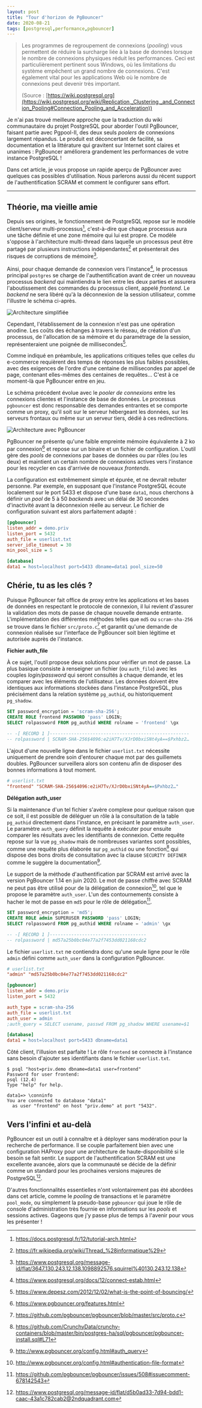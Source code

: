 ```yaml
---
layout: post
title: "Tour d'horizon de PgBouncer"
date: 2020-08-21
tags: [postgresql,performance,pgbouncer]
---
```


> Les programmes de regroupement de connexions (_pooling_) vous permettent de réduire la surcharge liée à la base de données lorsque le nombre de connexions physiques réduit les performances. Ceci est particulièrement pertinent sous Windows, où les limitations du système empêchent un grand nombre de connexions. C'est également vital pour les applications Web où le nombre de connexions peut devenir très important.
> 
> (Source : [https://wiki.postgresql.org](https://wiki.postgresql.org/wiki/Replication,_Clustering,_and_Connection_Pooling#Connection_Pooling_and_Acceleration))

Je n'ai pas trouvé meilleure approche que la traduction du wiki communautaire du projet PostgreSQL pour aborder l'outil PgBouncer, faisant partie avec Pgpool-II, des deux seuls _poolers_ de connexions largement répandus. Le produit est déconcertant de facilité, sa documentation et la littérature qui gravitent sur Internet sont claires et unanimes : PgBouncer améliorera grandement les performances de votre instance PostgreSQL !

<!--more-->

Dans cet article, je vous propose un rapide aperçu de PgBouncer avec quelques cas possibles d'utilisation. Nous parlerons aussi du récent support de l'authentification SCRAM et comment le configurer sans effort.

---

## Théorie, ma vieille amie

Depuis ses origines, le fonctionnement de PostgreSQL repose sur le modèle client/serveur multi-processus[^1], c'est-à-dire que chaque processus aura une tâche définie et une zone mémoire qui lui est propre. Ce modèle s'oppose à l'architecture multi-thread dans laquelle un processus peut être partagé par plusieurs instructions indépendantes[^2] et présenterait des risques de corruptions de mémoire[^3].

[^1]: https://docs.postgresql.fr/12/tutorial-arch.html
[^2]: https://fr.wikipedia.org/wiki/Thread_%28informatique%29
[^3]: https://www.postgresql.org/message-id/flat/3647.130.243.12.138.1098892576.squirrel%40130.243.12.138

Ainsi, pour chaque demande de connexion vers l'instance[^4], le processus principal `postgres` se charge de l'authentification avant de créer un nouveau processus _backend_ qui maintiendra le lien entre les deux parties et assurera l'aboutissement des commandes du processus client, appelé _frontend_. Le _backend_ ne sera libéré qu'à la déconnexion de la session utilisateur, comme l'illustre le schéma ci-après.

[^4]: https://www.postgresql.org/docs/12/connect-estab.html

![Architecture simplifiée](/img/posts/2020-08-21-architecture-classique.png)

<!-- https://mermaid-js.github.io/mermaid-live-editor/
graph LR
  C1 --\> B1 --\> db
  C2 -.-> B2 -.-> db
  style C2 stroke-dasharray: 3
  style B2 stroke-dasharray: 3
  
  subgraph "client"
  C1[frontend]
  C2[frontend]
  end

  subgraph "serveur"
  B1[backend]
  B2[backend]
  db[(data1)]
  end
-->

Cependant, l'établissement de la connexion n'est pas une opération anodine. Les coûts des échanges à travers le réseau, de création d'un processus, de l'allocation de sa mémoire et du paramétrage de la session, représenteraient une poignée de millisecondes[^5]. 

[^5]: https://www.depesz.com/2012/12/02/what-is-the-point-of-bouncing/

Comme indiqué en préambule, les applications critiques telles que celles du e-commerce requièrent des temps de réponses les plus faibles possibles, avec des exigences de l'ordre d'une centaine de millisecondes par appel de page, contenant elles-mêmes des centaines de requêtes… C'est à ce moment-là que PgBouncer entre en jeu.

Le schéma précédent évolue avec le _pooler de connexions_ entre les connexions clientes et l'instance de base de données. Le processus `pgbouncer` est donc responsable des demandes entrantes et se comporte comme un proxy, qu'il soit sur le serveur hébergeant les données, sur les serveurs frontaux ou même sur un serveur tiers, dédié à ces redirections.

![Architecture avec PgBouncer](/img/posts/2020-08-21-architecture-pgbouncer.png)

<!-- https://mermaid-js.github.io/mermaid-live-editor
graph LR
  C1 --\> P1 --\> B1 --\> db1
  C2 -.- P1 --\>  B2 --\> db1
  C3 -.- P1
  C4 --\> P2 --\> B3 --\> db2
  style C2 stroke-dasharray: 3
  style C3 stroke-dasharray: 3
  
  subgraph "client"
  C1[frontend]
  C2[frontend]
  C3[frontend]
  C4[frontend]
  end

  subgraph "serveur"
  subgraph "pgbouncer"
  P1[pool]
  P2[pool]
  end
  B1[backend]
  B2[backend]
  B3[backend]
  db1[(data1)]
  db2[(data2)]
  end
-->

PgBouncer ne présente qu'une faible empreinte mémoire équivalente à 2 ko par connexion[^6] et repose sur un binaire et un fichier de configuration. L'outil gère des _pools_ de connexions par bases de données ou par rôles (ou les deux) et maintient un certain nombre de connexions actives vers l'instance pour les recycler en cas d'arrivée de nouveaux _frontends_. 

[^6]: https://www.pgbouncer.org/features.html

La configuration est extrêmement simple et épurée, et ne devrait rebuter personne. Par exemple, en supposant que l'instance PostgreSQL écoute localement sur le port 5433 et dispose d'une base `data1`, nous cherchons à définir un _pool_ de 5 à 50 _backends_ avec un délai de 30 secondes d'inactivité avant la déconnexion réelle au serveur. Le fichier de configuration suivant est alors parfaitement adapté :

```ini
[pgbouncer]
listen_addr = demo.priv
listen_port = 5432
auth_file = userlist.txt
server_idle_timeout = 30
min_pool_size = 5

[database]
data1 = host=localhost port=5433 dbname=data1 pool_size=50
```

## Chérie, tu as les clés ?

Puisque PgBouncer fait office de proxy entre les applications et les bases de données en respectant le protocole de connexion, il lui revient d'assurer la validation des mots de passe de chaque nouvelle demande entrante. L'implémentation des différentes méthodes telles que `md5` ou `scram-sha-256` se trouve dans le fichier `src/proto.c`[^7] et garantit qu'une demande de connexion réalisée sur l'interface de PgBouncer soit bien légitime et autorisée auprès de l'instance.

[^7]: https://github.com/pgbouncer/pgbouncer/blob/master/src/proto.c

**Fichier auth_file**

À ce sujet, l'outil propose deux solutions pour vérifier un mot de passe. La plus basique consiste à renseigner un fichier (ou `auth_file`) avec les couples _login/password_ qui seront consultés à chaque demande, et les comparer avec les éléments de l'utilisateur. Les données doivent être identiques aux informations stockées dans l'instance PostgreSQL, plus précisément dans la relation système `pg_authid`, ou historiquement `pg_shadow`. 

```sql
SET password_encryption = 'scram-sha-256';
CREATE ROLE frontend PASSWORD 'pass' LOGIN;
SELECT rolpassword FROM pg_authid WHERE rolname = 'frontend' \gx

-- -[ RECORD 1 ]----------------------------------------------------
-- rolpassword | SCRAM-SHA-256$4096:e2iH7Tv/XJrD0bxiSNt4yA==$Pxhbz2…
```

L'ajout d'une nouvelle ligne dans le fichier `userlist.txt` nécessite uniquement de prendre soin d'entourer chaque mot par des guillemets doubles. PgBouncer surveillera alors son contenu afin de disposer des bonnes informations à tout moment.

```ini
# userlist.txt 
"frontend" "SCRAM-SHA-256$4096:e2iH7Tv/XJrD0bxiSNt4yA==$Pxhbz2…"
```

**Délégation auth_user**

Si la maintenance d'un tel fichier s'avère complexe pour quelque raison que ce soit, il est possible de déléguer un rôle à la consultation de la table `pg_authid` directement dans l'instance, en précisant le paramètre `auth_user`. Le paramètre `auth_query` définit la requête à exécuter pour ensuite comparer les résultats avec les identifiants de connexion. Cette requête repose sur la vue `pg_shadow` mais de nombreuses variantes sont possibles, comme une requête plus élaborée sur `pg_authid` ou une fonction[^8] qui dispose des bons droits de consultation avec la clause `SECURITY DEFINER` comme le suggère la documentation[^9].

[^8]: https://github.com/CrunchyData/crunchy-containers/blob/master/bin/postgres-ha/sql/pgbouncer/pgbouncer-install.sql#L71
[^9]: http://www.pgbouncer.org/config.html#auth_query

Le support de la méthode d'authentification par SCRAM est arrivé avec la version PgBouncer 1.14 en juin 2020. Le mot de passe chiffré avec SCRAM ne peut pas être utilisé pour de la délégation de connexion[^10], tel que le propose le paramètre `auth_user`. L'un des contournements consiste à hacher le mot de passe en `md5` pour le rôle de délégation[^11].

[^10]: http://www.pgbouncer.org/config.html#authentication-file-format
[^11]: https://github.com/pgbouncer/pgbouncer/issues/508#issuecomment-678142543

```sql
SET password_encryption = 'md5';
CREATE ROLE admin SUPERUSER PASSWORD 'pass' LOGIN;
SELECT rolpassword FROM pg_authid WHERE rolname = 'admin' \gx

-- -[ RECORD 1 ]------------------------------------
-- rolpassword | md57a25b0bc04e77a2f7453dd021168cdc2
```

Le fichier `userlist.txt` ne contiendra donc qu'une seule ligne pour le rôle `admin` défini comme `auth_user` dans la configuration PgBouncer.

```ini
# userlist.txt 
"admin" "md57a25b0bc04e77a2f7453dd021168cdc2"
```

```ini
[pgbouncer]
listen_addr = demo.priv
listen_port = 5432

auth_type = scram-sha-256
auth_file = userlist.txt
auth_user = admin
;auth_query = SELECT usename, passwd FROM pg_shadow WHERE usename=$1

[database]
data1 = host=localhost port=5433 dbname=data1
```

Côté client, l'illusion est parfaite ! Le rôle `frontend` se connecte à l'instance sans besoin d'ajouter ses identifiants dans le fichier `userlist.txt`.

```
$ psql "host=priv.demo dbname=data1 user=frontend"
Password for user frontend: 
psql (12.4)
Type "help" for help.

data1=> \conninfo
You are connected to database "data1" 
  as user "frontend" on host "priv.demo" at port "5432".
```

## Vers l'infini et au-delà

PgBouncer est un outil à connaître et à déployer sans modération pour la recherche de performance. Il se couple parfaitement bien avec une configuration HAProxy pour une architecture de haute-disponibilité si le besoin se fait sentir. Le support de l'authentification SCRAM est une excellente avancée, alors que la communauté se décide de la définir comme un standard pour les prochaines versions majeures de PostgreSQL[^12].

D'autres fonctionnalités essentielles n'ont volontairement pas été abordées dans cet article, comme le _pooling_ de transactions et le paramètre `pool_mode`, ou simplement la pseudo-base `pgbouncer` qui joue le rôle de console d'administration très fournie en informations sur les _pools_ et sessions actives. Gageons que j'y passe plus de temps à l'avenir pour vous les présenter !

[^12]: https://www.postgresql.org/message-id/flat/d5b0ad33-7d94-bdd1-caac-43a1c782cab2@2ndquadrant.com